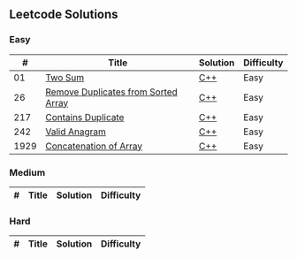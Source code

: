 ## Leetcode Solutions

### Easy

| #   | Title                  | Solution | Difficulty |
|-----|------------------------|-|----|
| 01  | [Two Sum](https://leetcode.com/problems/two-sum/description/)            | [C++](./Easy/two_sum.cpp)| Easy |
| 26  | [Remove Duplicates from Sorted Array](https://leetcode.com/problems/remove-duplicates-from-sorted-array/description/) | [C++](./Easy/26.remove_duplicates_from_sorted_array.cpp) | Easy |
| 217 | [Contains Duplicate](https://leetcode.com/problems/contains-duplicate/description/) | [C++](./Easy/contains_duplicate.cpp)| Easy |
| 242 | [Valid Anagram](https://leetcode.com/problems/valid-anagram/description/)      |[C++](./Easy/contains_duplicate.cpp)|  Easy |
| 1929| [Concatenation of Array](https://leetcode.com/problems/concatenation-of-array/description/) | [C++](./Easy/1929.concatenation_of_array.cpp) | Easy |


### Medium

| #   | Title                  | Solution | Difficulty |
|-----|------------------------|-|----|

### Hard

| #   | Title                  | Solution | Difficulty |
|-----|------------------------|-|----|